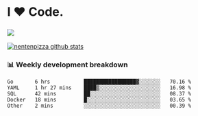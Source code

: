 # I ❤️ Code.

### ![](http://img.shields.io/badge/Go-language-blue?style=for-the-badge&logo=appveyor)
[![nentenpizza github stats](https://github-readme-stats.vercel.app/api?username=nentenpizza&count_private=true)](https://github.com/anuraghazra/github-readme-stats)

### 📊 Weekly development breakdown

<!--START_SECTION:waka-->
```text
Go       6 hrs           █████████████████▓░░░░░░░   70.16 % 
YAML     1 hr 27 mins    ████▒░░░░░░░░░░░░░░░░░░░░   16.98 % 
SQL      42 mins         ██░░░░░░░░░░░░░░░░░░░░░░░   08.37 % 
Docker   18 mins         █░░░░░░░░░░░░░░░░░░░░░░░░   03.65 % 
Other    2 mins          ░░░░░░░░░░░░░░░░░░░░░░░░░   00.39 % 
```
<!--END_SECTION:waka-->

